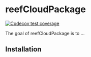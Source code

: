 
<!-- README.md is generated from README.Rmd. Please edit that file -->

# reefCloudPackage

<!-- badges: start -->

[![Codecov test
coverage](https://codecov.io/gh/reefCloudPackage/branch/main/graph/badge.svg)](https://app.codecov.io/gh/reefCloudPackage?branch=main)
<!-- badges: end -->

The goal of reefCloudPackage is to …

## Installation
